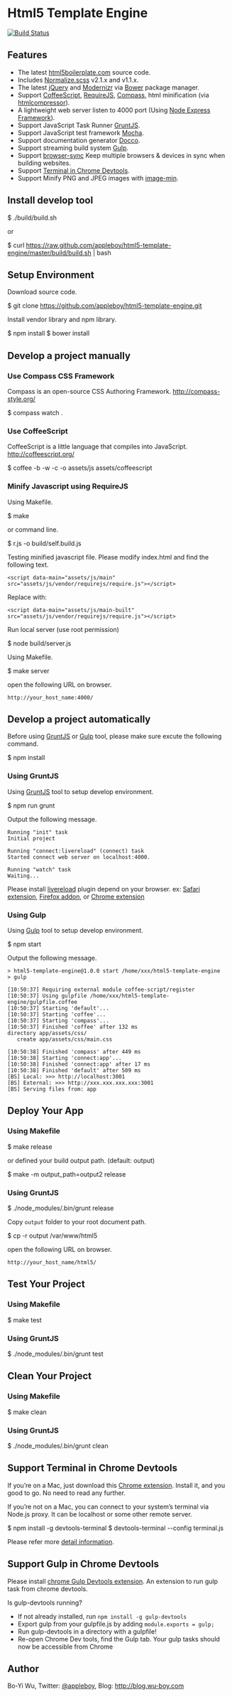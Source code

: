 # Html5 Template Engine

[![Build Status](https://travis-ci.org/appleboy/html5-template-engine.png)](http://travis-ci.org/appleboy/html5-template-engine)

## Features

* The latest [html5boilerplate.com](http://html5boilerplate.com/) source code.
* Includes [Normalize.scss](https://github.com/appleboy/normalize.scss) v2.1.x and v1.1.x.
* The latest [jQuery](http://jquery.com/) and [Modernizr](http://modernizr.com/) via [Bower](http://bower.io/) package manager.
* Support [CoffeeScript](http://coffeescript.org/), [RequireJS](http://requirejs.org/), [Compass](http://compass-style.org/), html minification (via [htmlcompressor](http://code.google.com/p/htmlcompressor/)).
* A lightweight web server listen to 4000 port (Using [Node Express Framework](http://expressjs.com/)).
* Support JavaScript Task Runner [GruntJS](http://gruntjs.com/).
* Support JavaScript test framework [Mocha](http://visionmedia.github.io/mocha/).
* Support documentation generator [Docco](http://jashkenas.github.io/docco/).
* Support streaming build system [Gulp](http://gulpjs.com/).
* Support [browser-sync](http://browsersync.io) Keep multiple browsers & devices in sync when building websites.
* Support [Terminal in Chrome Devtools](http://www.html5rocks.com/en/tutorials/developertools/devtools-terminal/).
* Support Minify PNG and JPEG images with [image-min](https://github.com/sindresorhus/gulp-imagemin).

## Install develop tool

  $ ./build/build.sh

or

  $ curl https://raw.github.com/appleboy/html5-template-engine/master/build/build.sh | bash

## Setup Environment

Download source code.

  $ git clone https://github.com/appleboy/html5-template-engine.git

Install vendor library and npm library.

  $ npm install
  $ bower install

## Develop a project manually

### Use Compass CSS Framework

Compass is an open-source CSS Authoring Framework. http://compass-style.org/

  $ compass watch .

### Use CoffeeScript

CoffeeScript is a little language that compiles into JavaScript. http://coffeescript.org/

  $ coffee -b -w -c -o assets/js assets/coffeescript

### Minify Javascript using RequireJS

Using Makefile.

  $ make

or command line.

  $ r.js -o build/self.build.js

Testing minified javascript file. Please modify index.html and find the following text.

```
<script data-main="assets/js/main" src="assets/js/vendor/requirejs/require.js"></script>
```

Replace with:

```
<script data-main="assets/js/main-built" src="assets/js/vendor/requirejs/require.js"></script>
```

Run local server (use root permission)

  $ node build/server.js

Using Makefile.

  $ make server

open the following URL on browser.

```
http://your_host_name:4000/
```

## Develop a project automatically

Before using [GruntJS](http://gruntjs.com/) or [Gulp](http://gulpjs.com/) tool, please make sure excute the following command.

  $ npm install

### Using GruntJS

Using [GruntJS](http://gruntjs.com/) tool to setup develop environment.

  $ npm run grunt

Output the following message.

```
Running "init" task
Initial project

Running "connect:livereload" (connect) task
Started connect web server on localhost:4000.

Running "watch" task
Waiting...
```
Please install [livereload](http://livereload.com/) plugin depend on your browser. ex: [Safari extension](http://download.livereload.com/2.0.9/LiveReload-2.0.9.safariextz), [Firefox addon](http://download.livereload.com/2.0.8/LiveReload-2.0.8.xpi), or [Chrome extension](https://chrome.google.com/webstore/detail/livereload/jnihajbhpnppcggbcgedagnkighmdlei)

### Using Gulp

Using [Gulp](http://gulpjs.com/) tool to setup develop environment.

  $ npm start

Output the following message.

```
> html5-template-engine@1.0.0 start /home/xxx/html5-template-engine
> gulp

[10:50:37] Requiring external module coffee-script/register
[10:50:37] Using gulpfile /home/xxx/html5-template-engine/gulpfile.coffee
[10:50:37] Starting 'default'...
[10:50:37] Starting 'coffee'...
[10:50:37] Starting 'compass'...
[10:50:37] Finished 'coffee' after 132 ms
directory app/assets/css/
   create app/assets/css/main.css

[10:50:38] Finished 'compass' after 449 ms
[10:50:38] Starting 'connect:app'...
[10:50:38] Finished 'connect:app' after 17 ms
[10:50:38] Finished 'default' after 509 ms
[BS] Local: >>> http://localhost:3001
[BS] External: >>> http://xxx.xxx.xxx.xxx:3001
[BS] Serving files from: app
```

## Deploy Your App

### Using Makefile

  $ make release

or defined your build output path. (default: output)

  $ make -m output_path=output2 release

### Using GruntJS

  $ ./node_modules/.bin/grunt release

Copy ``output`` folder to your root document path.

  $ cp -r output /var/www/html5

open the following URL on browser.

```
http://your_host_name/html5/
```

## Test Your Project

### Using Makefile

  $ make test

### Using GruntJS

  $ ./node_modules/.bin/grunt test

## Clean Your Project

### Using Makefile

  $ make clean

### Using GruntJS

  $ ./node_modules/.bin/grunt clean

## Support Terminal in Chrome Devtools

If you’re on a Mac, just download this [Chrome extension](https://chrome.google.com/webstore/detail/leakmhneaibbdapdoienlkifomjceknl). Install it, and you good to go. No need to read any further.

If you’re not on a Mac, you can connect to your system’s terminal via Node.js proxy. It can be localhost or some other remote server.

  $ npm install -g devtools-terminal
  $ devtools-terminal --config terminal.js

Please refer more [detail information](http://www.html5rocks.com/en/tutorials/developertools/devtools-terminal/).

## Support Gulp in Chrome Devtools

Please install [chrome Gulp Devtools extension](https://chrome.google.com/webstore/detail/gulp-devtools/ojpmgjhofceebfifeajnjojpokebkkji). An extension to run gulp task from chrome devtools.

Is gulp-devtools running?

- If not already installed, run `npm install -g gulp-devtools`
- Export gulp from your gulpfile.js by adding `module.exports = gulp;`
- Run gulp-devtools in a directory with a gulpfile!
- Re-open Chrome Dev tools, find the Gulp tab. Your gulp tasks should now be accessible from Chrome

## Author

Bo-Yi Wu, Twitter: [@appleboy](http://twitter.com/appleboy "Twitter"), Blog: http://blog.wu-boy.com

